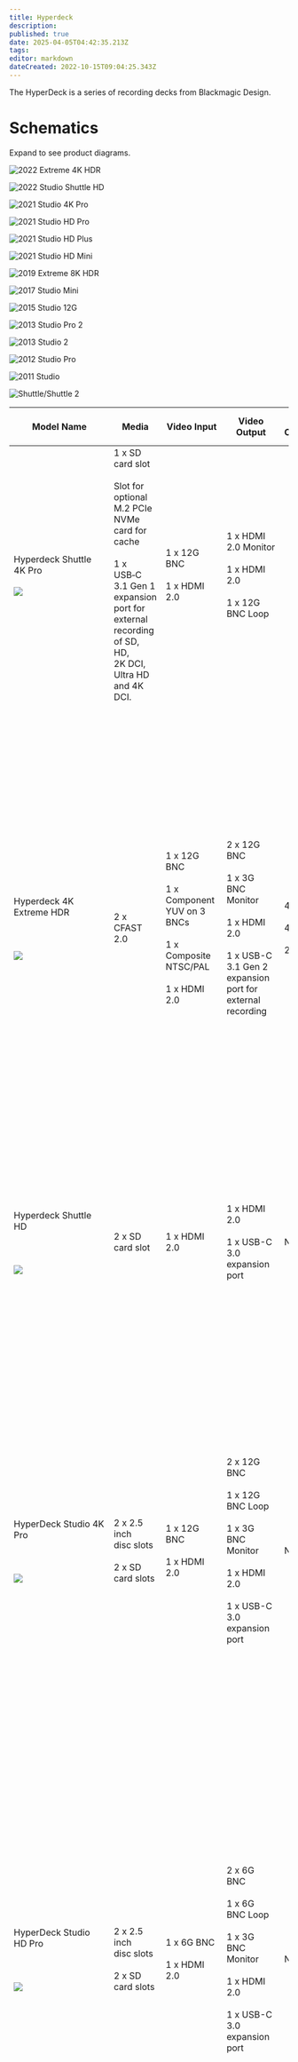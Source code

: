 ```yaml
---
title: Hyperdeck
description: 
published: true
date: 2025-04-05T04:42:35.213Z
tags: 
editor: markdown
dateCreated: 2022-10-15T09:04:25.343Z
---
```


The HyperDeck is a series of recording decks from Blackmagic Design.

# Schematics

Expand to see product diagrams.

![2022 Extreme 4K HDR](/hardware/blackmagic/2022hyperdeckextreme4khdrdiagram.png)

![2022 Studio Shuttle HD](/hardware/blackmagic/2022hyperdeckstudioshuttlehddiagram.png)

![2021 Studio 4K Pro](/hardware/blackmagic/2021hyperdeckstudio4kprodiagram.png)

![2021 Studio HD Pro](/hardware/blackmagic/2021hyperdeckstudiohdprodiagram.png)

![2021 Studio HD Plus](/hardware/blackmagic/2021hyperdeckstudiohdplusdiagram.png)

![2021 Studio HD Mini](/hardware/blackmagic/2021hyperdeckstudiohdminidiagram.png)

![2019 Extreme 8K HDR](/hardware/blackmagic/2019hyperdeckextreme8khdrdiagram.png)

![2017 Studio Mini](/hardware/blackmagic/2017hyperdeckstudiominidiagram.png)

![2015 Studio 12G](/hardware/blackmagic/2015hyperdeckstudio12gdiagram.png)

![2013 Studio Pro 2](/hardware/blackmagic/2013hyperdeckstudioprodrawing.png)

![2013 Studio 2](/hardware/blackmagic/2013hyperdeckstudiodrawing.png)

![2012 Studio Pro](/hardware/blackmagic/2012hyperdeckstudioprodrawing.png)

![2011 Studio](/hardware/blackmagic/2011hyperdeckstudiodrawing.png)

![Shuttle/Shuttle 2](/hardware/blackmagic/2011hyperdeckshuttle.png)

| **Model Name** | **Media** | **Video Input** | **Video Output** | **Audio Connectors** | **Record Formats** | Codecs | Reference In / Timecode | **Release Year** | Introductory Price | Last Known Price/Status |
| --- | --- | --- | --- | --- | --- | --- | --- | --- | --- | --- |
| Hyperdeck Shuttle 4K Pro  <br>  <br>![](/hardware/blackmagic/2025hyperdeckshuttle4kpro.png) | 1 x SD card slot  <br>  <br>Slot for optional M.2 PCIe NVMe card for cache  <br>  <br>1 x USB‑C 3.1 Gen 1 expansion port for external recording of SD, HD, 2K DCI, Ultra HD and 4K DCI. | 1 x 12G BNC  <br>  <br>1 x HDMI 2.0 | 1 x HDMI 2.0 Monitor  <br>  <br>1 x HDMI 2.0  <br>  <br>1 x 12G BNC Loop |     | Expand5525i59.94 NTSC, 625i50 PAL,  <br>720p50, 720p59.94, 720p60,  <br>1080i50, 1080i59.94, 1080i60,  <br>1080p23.98, 1080p24, 1080p25, 1080p29.97, 1080p30, 1080p50, 1080p59.94, 1080p60,  <br>2Kp23.98 DCI, 2Kp24 DCI, 2Kp25 DCI, 2Kp29.97 DCI, 2Kp30 DCI,  <br>2160p23.98, 2160p24, 2160p25, 2160p29.97, 2160p30, 2160p50, 2160p59.94, 2160p60,  <br>4Kp23.98 DCI, 4Kp24 DCI, 4Kp25 DCI, 4Kp29.97 DCI, 4Kp30 DCI |     |     | 2025 |     |     |
| Hyperdeck 4K Extreme HDR  <br>  <br>   <br>  <br>![](/hardware/blackmagic/2022hyperdeckextreme4khdr.png) | 2 x CFAST 2.0 | 1 x 12G BNC  <br>  <br>1 x Component YUV on 3 BNCs  <br>  <br>1 x Composite NTSC/PAL  <br>  <br>1 x HDMI 2.0 | 2 x 12G BNC  <br>  <br>1 x 3G BNC Monitor  <br>  <br>1 x HDMI 2.0  <br>  <br>1 x USB-C 3.1 Gen 2 expansion port for external recording | 4 x XLR In  <br>  <br>4 x XLR Out  <br>  <br>2 x RCA In | Expand525i59.94 NTSC, 625i50 PAL   <br>   <br>  <br>720p50, 720p59.94, 720p60   <br>1080i50, 1080i59.94, 1080i60   <br>1080p23.98, 1080p24, 1080p25, 1080p29.97, 1080p30, 1080p50, 1080p59.94, 1080p60   <br>1080PsF23.98, 1080PsF24, 1080PsF25, 1080PsF29.97, 1080PsF30  <br>  <br>1080p23.98 DCI, 1080p24 DCI, 1080p25 DCI   <br>1080PsF23.98 DCI, 1080PsF24 DCI, 1080PsF25 DCI  <br>  <br>2160p23.98, 2160p24, 2160p25, 2160p29.97, 2160p30, 2160p50, 2160p59.94, 2160p60   <br>   <br>  <br>2160p23.98 DCI, 2160p24 DCI, 2160p25 DCI | Expand ProRes HQ QuickTime, ProRes 422 QuickTime, ProRes LT QuickTime, ProRes Proxy QuickTime for all formats up to 2160p60. Playback only of ProRes 4444 QuickTime up to 2160p60 with auto routing of fill and key over SDI A and B outputs. DNxHD 220x, DNxHD 220x MXF, DNxHD 145, DNxHD 145 MXF, DNxHD 45, DNxHD 45 MXF for 720p and 1080p HD formats up to 60fps. DNxHR HQX, DNxHR HQX MXF, DNxHR SQ, DNxHR SQ MXF, DNxHR LB, DNxHR LB MXF for 2K DCI and 2160p formats up to 60fps. H.265 High 4:2:0 10‑bit, H.265 Medium 4:2:0 10‑bit, H.265 Low 4:2:0 10‑bit for all 2160p formats up to 60 fps. H.264 SDI 4:2:2 10‑bit, H.264 High 4:2:0 8‑bit, H.264 Medium 4:2:0 8‑bit, H.264 Low 4:2:0 8‑bit for all formats up to 1080p60 | Tri-Sync or Black Burst  <br>  <br>1 x XLR in and 1 x XLR out for Timecode | 2022 | $2995 | $2995 |
| Hyperdeck Shuttle HD   <br>  <br>   <br>  <br>![](/hardware/blackmagic/2022hyperdeckstudiohdshuttle.png) | 2 x SD card slot | 1 x HDMI 2.0 | 1 x HDMI 2.0   <br>  <br>1 x USB-C 3.0 expansion port | None | Expand 525i59.94 NTSC, 625i50 PAL  <br>  <br>720p50, 720p59.94, 720p60   <br>1080i50, 1080i59.94, 1080i60   <br>1080p23.98, 1080p24, 1080p25, 1080p29.97, 1080p30, 1080p50, 1080p59.94, 1080p60   <br>   <br>  <br>2Kp23.98 DCI, 2Kp24 DCI, 2Kp25 DCI, 2Kp29.97 DCI, 2Kp30 DCI | Expand ProRes HQ QuickTime, ProRes 422 QuickTime, ProRes LT QuickTime, ProRes Proxy QuickTime for all formats up to 1080p60. DNxHD 220x, DNxHD 220x MXF, DNxHD 145, DNxHD 145 MXF, DNxHD 45, DNxHD 45 MXF for 720p and 1080p HD formats up to 60fps | None | 2022 | $495 | $495 |
| HyperDeck Studio 4K Pro  <br>  <br>   <br>  <br>![](/hardware/blackmagic/2021hyperdeckstudio4kpro.png) | 2 x 2.5 inch disc slots   <br>  <br>2 x SD card slots | 1 x 12G BNC  <br>  <br>1 x HDMI 2.0 | 2 x 12G BNC  <br>  <br>1 x 12G BNC Loop  <br>  <br>1 x 3G BNC Monitor  <br>  <br>1 x HDMI 2.0  <br>  <br>1 x USB-C 3.0 expansion port | None | Expand 525i59.94 NTSC, 625i50 PAL  <br>  <br>720p50, 720p59.94, 720p60   <br>1080i50, 1080i59.94, 1080i60   <br>1080p23.98, 1080p24, 1080p25, 1080p29.97, 1080p30, 1080p50, 1080p59.94, 1080p60   <br>1080PsF23.98, 1080PsF24, 1080PsF25, 1080PsF29.97, 1080PsF30  <br>  <br> 2Kp23.98 DCI, 2Kp24 DCI, 2Kp25 DCI, 2Kp29.97 DCI, 2Kp30 DCI  <br>  <br>2160p23.98, 2160p24, 2160p25, 2160p29.97, 2160p30, 2160p50, 2160p59.94, 2160p60  <br>  <br>4Kp23.98 DCI, 4Kp24 DCI, 4Kp25 DCI, 4Kp29.97 DCI, 4Kp30 DCI | Expand ProRes HQ QuickTime, ProRes 422 QuickTime, ProRes LT QuickTime, ProRes Proxy QuickTime for all formats up to 2160p60. Playback only of ProRes 4444 QuickTime up to 2160p60 with auto routing of fill and key over SDI A and B outputs. DNxHD 220x, DNxHD 220x MXF, DNxHD 145, DNxHD 145 MXF, DNxHD 45, DNxHD 45 MXF for 720p and 1080p HD formats up to 60fps.DNxHR HQX, DNxHR HQX MXF, DNxHR SQ, DNxHR SQ MXF, DNxHR LB, DNxHR LB MXF for 2K DCI and 2160p formats up to 60fps. H.265 SDI 4:2:2 10‑bit, H.265 High 4:2:0 10‑bit, H.265 Medium 4:2:0 10‑bit, H.265 Low 4:2:0 10‑bit for all 2160p formats up to 60 fps. H.264 SDI 4:2:2 10‑bit, H.264 High 4:2:0 8‑bit, H.264 Medium 4:2:0 8‑bit, H.264 Low 4:2:0 8‑bit for all formats up to 1080p60 | Tri-Sync or Black Burst In and Out  <br>  <br>1 x XLR in and 1 x XLR out for Timecode | 2021 | $1,595 | $1,595 |
| HyperDeck Studio HD Pro  <br>  <br>   <br>  <br>![](/hardware/blackmagic/2021hyperdeckstudiohdpro.png) | 2 x 2.5 inch disc slots   <br>  <br>2 x SD card slots | 1 x 6G BNC  <br>  <br>1 x HDMI 2.0 | 2 x 6G BNC  <br>  <br>1 x 6G BNC Loop  <br>  <br>1 x 3G BNC Monitor  <br>  <br>1 x HDMI 2.0  <br>  <br>1 x USB-C 3.0 expansion port | None | Expand 525i59.94 NTSC, 625i50 PAL  <br>  <br>720p50, 720p59.94, 720p60   <br>1080i50, 1080i59.94, 1080i60   <br>1080p23.98, 1080p24, 1080p25, 1080p29.97, 1080p30, 1080p50, 1080p59.94, 1080p60   <br>1080PsF23.98, 1080PsF24, 1080PsF25, 1080PsF29.97, 1080PsF30   <br>   <br>  <br>2Kp23.98 DCI, 2Kp24 DCI, 2Kp25 DCI, 2Kp29.97 DCI, 2Kp30 DCI   <br>   <br>  <br>2160p23.98, 2160p24, 2160p25, 2160p29.97, 2160p30  <br>  <br>4Kp23.98 DCI, 4Kp24 DCI, 4Kp25 DCI, 4Kp29.97 DCI, 4Kp30 DCI | Expand ProRes HQ QuickTime, ProRes 422 QuickTime, ProRes LT QuickTime, ProRes Proxy QuickTime for all formats up to 2160p30. Playback only of ProRes 4444 QuickTime up to 1080p60 with auto routing of fill and key over SDI A and B outputs. DNxHD 220x, DNxHD 220x MXF, DNxHD 145, DNxHD 145 MXF, DNxHD 45, DNxHD 45 MXF for 720p and 1080p HD formats up to 60fps. DNxHR HQX, DNxHR HQX MXF, DNxHR SQ, DNxHR SQ MXF, DNxHR LB, DNxHR LB MXF for 2K DCI and 2160p formats up to 30fps. H.264 SDI 4:2:2 10‑bit, H.264 High 4:2:0 8‑bit, H.264 Medium 4:2:0 8‑bit, H.264 Low 4:2:0 8‑bit for all formats up to 1080p60 | Tri-Sync or Black Burst In and Out  <br>  <br>1 x XLR in and 1 x XLR out for Timecode | 2021 | $995 | $995 |
| HyperDeck Studio HD Plus  <br>  <br>   <br>  <br>![](/hardware/blackmagic/2021hyperdeckstudiohdplus.png) | 2 x SD card slots | 1 x 6G BNC  <br>  <br>1 x HDMI 2.0 | 2 x 6G BNC  <br>  <br>1 x 6G BNC Loop  <br>  <br>1 x 3G BNC Monitor  <br>  <br>1 x HDMI 2.0  <br>  <br>1 x USB-C 3.0 expansion port | None | Expand 525i59.94 NTSC, 625i50 PAL  <br>  <br>720p50, 720p59.94, 720p60   <br>1080i50, 1080i59.94, 1080i60   <br>1080p23.98, 1080p24, 1080p25, 1080p29.97, 1080p30, 1080p50, 1080p59.94, 1080p60   <br>1080PsF23.98, 1080PsF24, 1080PsF25, 1080PsF29.97, 1080PsF30  <br>  <br>2Kp23.98 DCI, 2Kp24 DCI, 2Kp25 DCI, 2Kp29.97 DCI, 2Kp30 DCI   <br>   <br>  <br>2160p23.98, 2160p24, 2160p25, 2160p29.97, 2160p30  <br>  <br>4Kp23.98 DCI, 4Kp24 DCI, 4Kp25 DCI, 4Kp29.97 DCI, 4Kp30 DCI | Expand ProRes HQ QuickTime, ProRes 422 QuickTime, ProRes LT QuickTime, ProRes Proxy QuickTime for all formats up to 2160p30. Playback only of ProRes 4444 QuickTime up to 1080p60 with auto routing of fill and key over SDI A and B outputs. DNxHD 220x, DNxHD 220x MXF, DNxHD 145, DNxHD 145 MXF, DNxHD 45, DNxHD 45 MXF for 720p and 1080p HD formats up to 60fps. DNxHR HQX, DNxHR HQX MXF, DNxHR SQ, DNxHR SQ MXF, DNxHR LB, DNxHR LB MXF for 2K DCI and 2160p formats up to 30fps. H.264 SDI 4:2:2 10‑bit, H.264 High 4:2:0 8‑bit, H.264 Medium 4:2:0 8‑bit, H.264 Low 4:2:0 8‑bit for all formats up to 1080p60 | Tri-Sync or Black Burst In and Out  <br>  <br>1 x BNC in and 1 x BNC out for Timecode | 2021 | $695 | $695 |
| HyperDeck Studio HD Mini  <br>  <br>   <br>  <br>![](/hardware/blackmagic/2021hyperdeckstudiohdmini.png) | 2 x SD card slots | 1 x 3G BNC | 1 x 3G BNC   <br>  <br>1 x HDMI  <br>  <br>1 x USB-C 3.0 expansion port | None | Expand 525i59.94 NTSC, 625i50 PAL  <br>  <br>720p50, 720p59.94, 720p60   <br>1080i50, 1080i59.94, 1080i60   <br>1080p23.98, 1080p24, 1080p25, 1080p29.97, 1080p30, 1080p50, 1080p59.94, 1080p60   <br>1080PsF23.98, 1080PsF24, 1080PsF25, 1080PsF29.97, 1080PsF30  <br>  <br>2Kp23.98 DCI, 2Kp24 DCI, 2Kp25 DCI, 2Kp29.97 DCI, 2Kp30 DCI | Expand ProRes HQ QuickTime, ProRes 422 QuickTime, ProRes LT QuickTime, ProRes Proxy QuickTime for all formats up to 1080p60. DNxHD 220x, DNxHD 220x MXF, DNxHD 145, DNxHD 145 MXF, DNxHD 45, DNxHD 45 MXF for 720p and 1080p HD formats up to 60fps. H.264 High 4:2:0 8‑bit, H.264 Medium 4:2:0 8‑bit, H.264 Low 4:2:0 8‑bit for all formats up to 1080p60 | Tri-Sync or Black Burst In and Out  <br>  <br>1 x BNC in and 1 x BNC out for Timecode | 2021 | $495 | $495 |
| Hyperdeck 8K Extreme HDR  <br>  <br>   <br>  <br>![](/hardware/blackmagic/2019hyperdeckextreme8khdr.png) | 2 x CFAST 2.0 | 4 x 12G BNC (Quad-link up to 8K)  <br>  <br>1 x Component YUV on 3 BNCs  <br>  <br>1 x Composite NTSC/PAL  <br>  <br>1 x HDMI 2.0 | 5 x (12G-SDI A,B,C,D   <br>  <br>1 x 3G BNC Monitor  <br>  <br>1 x HDMI 2.0  <br>  <br>1 x USB-C 3.1 Gen 2 expansion port for external recording | 4 x XLR In  <br>  <br>4 x XLR Out  <br>  <br>2 x RCA In | Expand 525i59.94 NTSC, 625i50 PAL  <br>  <br>720p50, 720p59.94, 720p60   <br>1080i50, 1080i59.94, 1080i60   <br>1080p23.98, 1080p24, 1080p25, 1080p29.97, 1080p30, 1080p50, 1080p59.94, 1080p60   <br>1080PsF23.98, 1080PsF24, 1080PsF25, 1080PsF29.97, 1080PsF30  <br>  <br>1080p23.98 DCI, 1080p24 DCI, 1080p25 DCI   <br>1080PsF23.98 DCI, 1080PsF24 DCI, 1080PsF25 DCI  <br>  <br>2160p23.98, 2160p24, 2160p25, 2160p29.97, 2160p30, 2160p50, 2160p59.94, 2160p60  <br>  <br>2160p23.98 DCI, 2160p24 DCI, 2160p25 DCI  <br>  <br>4320p23.98, 4320p24, 4320p25, 4320p29.97, 4320p30, 4320p50, 4320p59.94, 4320p60  <br>  <br>4320p23.98 DCI, 4320p24 DCI, 4320p25 DCI | Expand ProRes HQ QuickTime, ProRes 422 QuickTime, ProRes LT QuickTime, ProRes Proxy QuickTime for all formats up to 4320p60. Playback only of ProRes 4444 QuickTime up to 2160p60 with auto routing of fill and key over SDI A and B outputs. DNxHD 220x, DNxHD 220x MXF, DNxHD 145, DNxHD 145 MXF, DNxHD 45, DNxHD 45 MXF for 720p and 1080p HD formats up to 60fps. DNxHR HQX, DNxHR HQX MXF, DNxHR SQ, DNxHR SQ MXF, DNxHR LB, DNxHR LB MXF for 2K DCI and 2160p formats up to 60fps. H.265 Medium 4:2:0 10‑bit, H.265 Low 4:2:0 10‑bit for all 2160p formats up to 60 fps. H.264 SDI 4:2:2 10‑bit, H.264 High 4:2:0 8‑bit, H.264 Medium 4:2:0 8‑bit, H.264 Low 4:2:0 8‑bit for all formats up to 1080p60 | Tri-Sync or Black Burst  <br>  <br>1 x XLR in and 1 x XLR out for Timecode | 2019 | $4995 | $4995 |
| Hyperdeck Studio Mini  <br>  <br>   <br>  <br>![](/hardware/blackmagic/2017hyperdeckstudiomini.png) | 2 x SD card slots | 1 x 6G BNC | 2 x 6G BNC  <br>  <br>1 x HDMI type A | None | Expand 525i59.94 NTSC, 625i50 PAL  <br>  <br>720p50, 720p59.94, 720p60   <br>1080p23.98, 1080p24, 1080p25, 1080p29.97, 1080p30, 1080p50, 1080p59.94, 1080p60   <br>1080PsF23.98, 1080PsF24, 1080PsF25, 1080PsF29.97, 1080PsF30   <br>1080i50, 1080i59.94, 1080i60  <br>  <br> 2160p23.98, 2160p24, 2160p25, 2160p29.97, 2160p30 | Expand DNxHD 220x, DNxHD 145, DNxHD 45, DNxHD 220x MXF, DNxHD 145 MXF, DNxHD 45 MXF, DNxHR HQX, DNxHR SQ, DNxHR LB, DNxHR HQX MXF, DNxHR SQ MXF, DNxHR LB MXF. ProRes 422 HQ QuickTime, ProRes 422 QuickTime, ProRes 422 LT QuickTime, ProRes 422 Proxy QuickTime. ProRes 4444 QuickTime in HD for fill and key playback, H.264 in 720p and 1080p. | Blackburst or Tri-Sync In and Out | 2017 | $695 | Discontinued |
| Hyperdeck Studio 12G  <br>  <br>   <br>  <br>![](/hardware/blackmagic/2015hyperdeckstudio12g.png) | 2 x 2.5" SATA 6Gb/s | 1 x 12G BNC  <br>  <br>1 x HDMI 2.0 type A | 2 x 12G BNC  <br>  <br>1 x 12G BNC Monitor  <br>  <br>1 x SD/HD BNC Loop  <br>  <br>1 x HDMI 2.0 type A | None | Expand *625/25 PAL* and *525/29.97 NTSC*. 480p60 and 576p50 via HDMI only.  <br>  <br>1280 x 720p50, 1280 x 720p59.94, 1280 x 720p60, 1920 x 1080i50, 1920 x 1080i59.94, 1920 x 1080i60, 1920 x 1080PsF23.98, 1920 x 1080PsF24, 1920 x 1080p23.98, 1920 x 1080p24, 1920 x 1080p25, 1920 x 1080p29.97, 1920 x 1080p30, 1920 x 1080p50, 1920 x 1080p59.94, 1920 x 1080p60.  <br>  <br>3840 x 2160p23.98, 3840 x 2160p24, 3840 x 2160p25, 3840 x 2160p29.97, 3840 x 2160p30, 3840 x 2160p50, 3840 x 2160p59.94, 3840 x 2160p60. | Expand Uncompressed QuickTime, Apple ProRes 422 HQ QuickTime, ProRes 422 QuickTime, ProRes 422 LT QuickTime, ProRes 422 Proxy QuickTime, Avid DNxHD QuickTime and Avid DNxHD MXF up to 1080i60 | Blackburst or Tri-Sync | 2015 | $2495 | Discontinued |
| Hyperdeck Studio Pro 2  <br>  <br>   <br>  <br>![](/hardware/blackmagic/2013hyperdeckstudiopro.png) | 2 x 2.5" SATA 3 Gb/s | 1 x 6G BNC (A)  <br>  <br>2 x 3G BNC (B)  <br>  <br>2 x 1.5G (HD) BNC (C & D)  <br>  <br>Can use in single-link 6G (A), dual-link 3G (A + B), or quad-link 1.5G HD-SDI (A + B + C +D)   <br>  <br>1 x Y, B-Y, R-Y  <br>  <br>1 x HDMI 4K type A | 1 x 6G BNC (A)  <br>  <br>2 x 3G BNC (B)  <br>  <br>2 x 1.5G (HD) BNC (C & D)  <br>  <br>Can use in single-link 6G (A), dual-link 3G (A + B), or quad-link 1.5G HD-SDI (A + B + C +D)   <br>  <br>1 x 1.5G HD-SDI Monitor   <br>  <br>1 x Y, B-Y, R-Y  <br>  <br>1 x HDMI 4K type A | 2 x XLR In   <br>  <br>2 x RCA In  <br>  <br>2 x XLR Out | Expand 525i59.94 NTSC, 625i50 PAL 720p50, 720p59.94, 720p60 1080p23.98, 1080p24, 1080p25, 1080p29.97, 1080p30, 1080p50, 1080p59.94, 1080p60   <br>1080PsF23.98, 1080PsF24, 1080PsF25, 1080PsF29.97, 1080PsF30 1080i50, 1080i59.94, 1080i60 2160p23.98, 2160p24, 2160p25, 2160p29.97, 2160p30 | Expand Uncompressed QuickTime, ProRes 422 HQ QuickTime, ProRes 422 QuickTime, ProRes 422 LT QuickTime, ProRes 422 Proxy QuickTime, Avid DNxHD QuickTime and Avid DNxHD MXF up to 1080i60 | Blackburst or Tri-Sync  <br>  <br>1 x XLR in and 1 x XLR out for Timecode | 2013 | $1995 | Discontinued |
| Hyperdeck Studio 2  <br>  <br>   <br>  <br>![](/hardware/blackmagic/2013hyperdeckstudio.png) | 2 x 2.5" SATA 3 Gb/s | \*\*warning "3G" BNCs are locked to HD-SDI maximum\*\*  <br>  <br>1 x “3G” BNC  <br>  <br>1 x HDMI type A | 2 x "3G" BNC Loop Out   <br>  <br>1 x "3G" Monitor Out   <br>  <br>1 x "3G" BNC Loop Out   <br>  <br>1 x HDMI type A | None | Expand 525i59.94 NTSC, 625i50 PAL720p50, 720p59.94, 720p60 1080p23.98, 1080p24, 1080p25, 1080p29.97, 1080p30   <br>1080PsF23.98, 1080PsF24, 1080PsF25, 1080PsF29.97, 1080PsF30 1080i50, 1080i59.94, 1080i60 | Expand Uncompressed QuickTime, ProRes 422 HQ QuickTime, ProRes 422 QuickTime, ProRes 422 LT QuickTime, ProRes 422 Proxy QuickTime, Avid DNxHD QuickTime, Avid DNxHD MXF up to 1080i60 | Blackburst or Tri-Sync | 2013 | $995 | Discontinued |
| HyperDeck Studio Pro   <br>   <br>  <br>   <br>  <br>![](/hardware/blackmagic/2012hyperdeckstudiopro.png) | 2 x 2.5" SATA 6Gb/s | 4 x 3G BNC  <br>  <br>  <br>1 x Component YUV on 3 BNCs  <br>  <br>  <br>1 x HDMI type A | 4 x 3G BNC  <br>  <br>1 x 3G BNC Monitor  <br>  <br>1 x Component YUV on 3 BNCs  <br>  <br>1 x HDMI type A | 2 x XLR In  <br>  <br>2 x RCA In  <br>  <br>2x XLR Out | Expand 720p50, 720p59.94, 720p60, 1080i50, 1080i59.94, 1080i60, 1080PsF23.98, 1080PsF24, 1080PsF25, 1080PsF29.97, 1080PsF30, 1080p23.98, 1080p24, 1080p25, 1080p29.97, 1080p30, 1080p50, 1080p59.94, 1080p60  <br>  <br>With 4K Update:  <br>  <br>3840x2160p23.98, 3840x2160p24, 3840x2160p25, 3840x2160p29.97, 3840x2160p30 | Expand Uncompressed QuickTime,   <br>  <br>Apple ProRes 422 (HQ) QuickTime,   <br>  <br>Avid DNxHD   <br>  <br>QuickTime, Avid DNxHD MXF | Blackburst or Tri-Sync | 2012 | $1, 995 | Discontinued |
| HyperDeck Shuttle 2   <br>  <br>   <br>  <br>   <br>  <br>![hyperdeckshuttle.png (229×104)](https://web.archive.org/web/20111121195618im_/http://www.blackmagic-design.com/media/2169427/hyperdeckshuttle.png) | 1 x 2.5" SATA 3Gb/s | 1 x HD-SDI DIN 1.0/2.3)   <br>  <br>1 x HDMI 1.3 | 1 x HD-SDI DIN 1.0/2.3   <br>  <br>1 x HDMI 1.3 | None | Expand 625/25 PAL and 525/29.97 NTSC. 480p60 and 576p50 via HDMI only.   <br>  <br>720p50, 720p59.94, 720p60, 1080i50, 1080i59.94, 1080i60, 1080PsF23.98, 1080PsF24, 1080PsF25, 1080PsF29.97, 1080PsF30, 1080p23.98, 1080p24, 1080p25, 1080p29.97, 1080p30 | Expand Uncompressed 10-bit QuickTime   <br>  <br>Apple ProRes 422 (HQ) QuickTime   <br>  <br>Avid DNxHD 220 Mb/s QuickTime   <br>  <br>Avid DNxHD 220 Mb/s MXF | No  | 2012 | $345 | Discontinued |
| HyperDeck Studio   <br>  <br>   <br>  <br>   <br>  <br>![](https://web.archive.org/web/20111121195541im_/http://www.blackmagic-design.com/media/124970/ssd-rack.png) | 2 x 2.5" SATA 3Gb/s | \*\*warning "3G" BNCs are locked to HD-SDI maximum\*\*  <br>  <br>1 x 3G BNC   <br>  <br>1 x HDMI 1.3 | 2 x 3G BNC   <br>  <br>1 x 3G BNC Loop   <br>  <br>1 x 3G BNC Monitor   <br>  <br>1 x HDMI 1.3 | None | Expand 625/25 PAL and 525/29.97 NTSC. 480p60 and 576p50 via HDMI only.   <br>  <br>720p50, 720p59.94, 720p60, 1080i50, 1080i59.94, 1080i60, 1080PsF23.98, 1080PsF24, 1080PsF25, 1080PsF29.97, 1080PsF30, 1080p23.98, 1080p24, 1080p25, 1080p29.97, 1080p30 | Expand Uncompressed 10-bit QuickTime   <br>  <br>Apple ProRes 422 (HQ) QuickTime   <br>  <br>Avid DNxHD 220 Mb/s QuickTime   <br>  <br>Avid DNxHD 220 Mb/s MXF | Yes | 2011 | $995 | Discontinued |